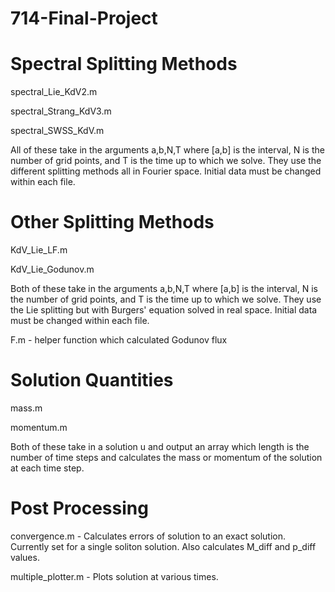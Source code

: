 # 714-Final-Project

# Spectral Splitting Methods
spectral_Lie_KdV2.m 

spectral_Strang_KdV3.m

spectral_SWSS_KdV.m 

All of these take in the arguments a,b,N,T where [a,b] is the interval, N is the number of grid points, and T is the time up to which we solve. They use the different splitting methods all in Fourier space. Initial data must be changed within each file. 

# Other Splitting Methods
KdV_Lie_LF.m

KdV_Lie_Godunov.m

Both of these take in the arguments a,b,N,T where [a,b] is the interval, N is the number of grid points, and T is the time up to which we solve. They use the Lie splitting but with Burgers' equation solved in real space. Initial data must be changed within each file. 

F.m - helper function which calculated Godunov flux

# Solution Quantities
mass.m

momentum.m

Both of these take in a solution u and output an array which length is the number of time steps and calculates the mass or momentum of the solution at each time step. 

# Post Processing
convergence.m - Calculates errors of solution to an exact solution. Currently set for a single soliton solution. Also calculates M_diff and p_diff values.

multiple_plotter.m - Plots solution at various times. 
